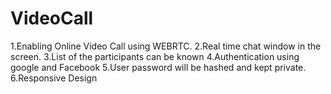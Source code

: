 # VideoCall
1.Enabling Online Video Call using WEBRTC.
2.Real time chat window in the screen.
3.List of the participants can be known
4.Authentication using google and Facebook
5.User password will be hashed and kept private.
6.Responsive Design
